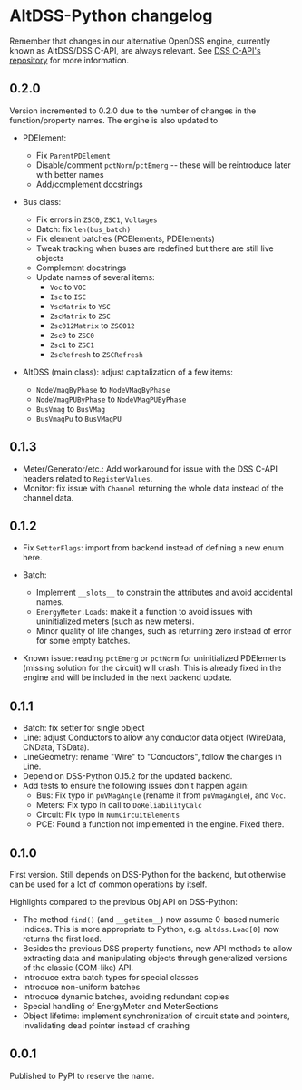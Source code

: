 # AltDSS-Python changelog

Remember that changes in our alternative OpenDSS engine, currently known as AltDSS/DSS C-API, are always
relevant. See [DSS C-API's repository](https://github.com/dss-extensions/dss_capi/) for more information.

## 0.2.0

Version incremented to 0.2.0 due to the number of changes in the function/property names. The engine is also updated to 

- PDElement: 
    - Fix `ParentPDElement`
    - Disable/comment `pctNorm`/`pctEmerg` -- these will be reintroduce later with better names
    - Add/complement docstrings

- Bus class: 
    - Fix errors in `ZSC0`, `ZSC1`, `Voltages`
    - Batch: fix `len(bus_batch)`
    - Fix element batches (PCElements, PDElements)
    - Tweak tracking when buses are redefined but there are still live objects
    - Complement docstrings
    - Update names of several items:
        - `Voc` to `VOC`
        - `Isc` to `ISC`
        - `YscMatrix` to `YSC`
        - `ZscMatrix` to `ZSC`
        - `Zsc012Matrix` to `ZSC012`
        - `Zsc0` to `ZSC0`
        - `Zsc1` to `ZSC1`
        - `ZscRefresh` to `ZSCRefresh`

- AltDSS (main class): adjust capitalization of a few items:
    - `NodeVmagByPhase` to `NodeVMagByPhase`
    - `NodeVmagPUByPhase` to `NodeVMagPUByPhase`
    - `BusVmag` to `BusVMag`
    - `BusVmagPu` to `BusVMagPU`


## 0.1.3

- Meter/Generator/etc.: Add workaround for issue with the DSS C-API headers related to `RegisterValues`.
- Monitor: fix issue with `Channel` returning the whole data instead of the channel data.

## 0.1.2

- Fix `SetterFlags`: import from backend instead of defining a new enum here.
- Batch:
    - Implement `__slots__` to constrain the attributes and avoid accidental names.
    - `EnergyMeter.Loads`: make it a function to avoid issues with uninitialized meters (such as new meters).
    - Minor quality of life changes, such as returning zero instead of error for some empty batches.

- Known issue: reading `pctEmerg` or `pctNorm` for uninitialized PDElements (missing solution for the circuit) will crash. This is already fixed in the engine and will be included in the next backend update.


## 0.1.1

- Batch: fix setter for single object
- Line: adjust Conductors to allow any conductor data object (WireData, CNData, TSData).
- LineGeometry: rename "Wire" to "Conductors", follow the changes in Line.
- Depend on DSS-Python 0.15.2 for the updated backend.
- Add tests to ensure the following issues don't happen again:
    - Bus: Fix typo in `puVMagAngle` (rename it from `puVmagAngle`), and `Voc`.
    - Meters: Fix typo in call to `DoReliabilityCalc`
    - Circuit: Fix typo in `NumCircuitElements`
    - PCE: Found a function not implemented in the engine. Fixed there.

## 0.1.0

First version. Still depends on DSS-Python for the backend, but otherwise can be used for a lot of common operations by itself.

Highlights compared to the previous Obj API on DSS-Python:

- The method `find()` (and `__getitem__`) now assume 0-based numeric indices. This is more appropriate to Python, e.g. `altdss.Load[0]` now returns the first load.
- Besides the previous DSS property functions, new API methods to allow extracting data and manipulating objects through generalized versions of the classic (COM-like) API.
- Introduce extra batch types for special classes
- Introduce non-uniform batches
- Introduce dynamic batches, avoiding redundant copies
- Special handling of EnergyMeter and MeterSections
- Object lifetime: implement synchronization of circuit state and pointers, invalidating dead pointer instead of crashing


 ## 0.0.1

 Published to PyPI to reserve the name.
